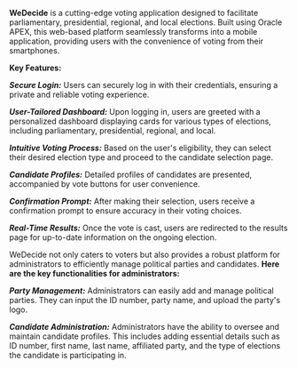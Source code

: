 **WeDecide** is a cutting-edge voting application designed to facilitate parliamentary, presidential, regional, and local elections. 
Built using Oracle APEX, this web-based platform seamlessly transforms into a mobile application, providing users with the convenience of voting from their smartphones.

**Key Features:**

_**Secure Login:**_
  Users can securely log in with their credentials, ensuring a private and reliable voting experience.
  
_**User-Tailored Dashboard:**_
  Upon logging in, users are greeted with a personalized dashboard displaying cards for various types of elections, including parliamentary, presidential, regional, and local.
  
_**Intuitive Voting Process:**_ 
  Based on the user's eligibility, they can select their desired election type and proceed to the candidate selection page.
  
_**Candidate Profiles:**_
  Detailed profiles of candidates are presented, accompanied by vote buttons for user convenience.

_**Confirmation Prompt:**_
  After making their selection, users receive a confirmation prompt to ensure accuracy in their voting choices.

_**Real-Time Results:**_
  Once the vote is cast, users are redirected to the results page for up-to-date information on the ongoing election.


WeDecide not only caters to voters but also provides a robust platform for administrators to efficiently manage political parties and candidates. 
**Here are the key functionalities for administrators:**

_**Party Management:**_
  Administrators can easily add and manage political parties. They can input the ID number, party name, and upload the party's logo.

_**Candidate Administration:**_
  Administrators have the ability to oversee and maintain candidate profiles. This includes adding essential details such as ID number, first name, last name, affiliated party, and the type of elections the candidate is participating in.
